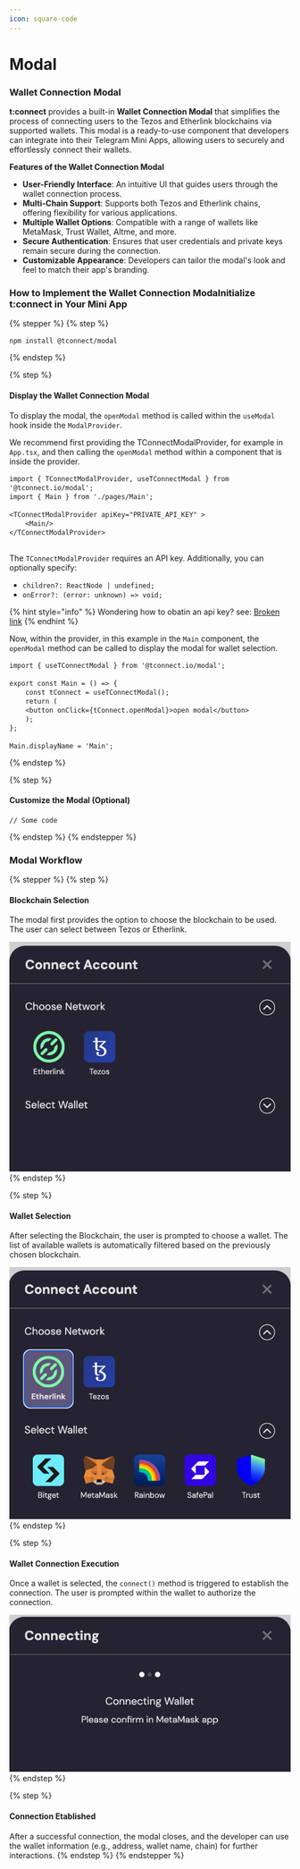 ```yaml
---
icon: square-code
---
```


# Modal

### Wallet Connection Modal

**t:connect** provides a built-in **Wallet Connection Modal** that simplifies the process of connecting users to the Tezos and Etherlink blockchains via supported wallets. This modal is a ready-to-use component that developers can integrate into their Telegram Mini Apps, allowing users to securely and effortlessly connect their wallets.

**Features of the Wallet Connection Modal**

* **User-Friendly Interface**: An intuitive UI that guides users through the wallet connection process.
* **Multi-Chain Support**: Supports both Tezos and Etherlink chains, offering flexibility for various applications.
* **Multiple Wallet Options**: Compatible with a range of wallets like MetaMask, Trust Wallet, Altme, and more.
* **Secure Authentication**: Ensures that user credentials and private keys remain secure during the connection.
* **Customizable Appearance**: Developers can tailor the modal's look and feel to match their app's branding.

### How to Implement the Wallet Connection ModaInitialize t:connect in Your Mini App

{% stepper %}
{% step %}
```
npm install @tconnect/modal
```
{% endstep %}

{% step %}
#### Display the Wallet Connection Modal

To display the modal, the `openModal` method is called within the `useModal` hook inside the `ModalProvider`.

We recommend first providing the TConnectModalProvider, for example in `App.tsx`, and then calling the `openModal` method within a component that is inside the provider.

```
import { TConnectModalProvider, useTConnectModal } from '@tconnect.io/modal';
import { Main } from './pages/Main';

<TConnectModalProvider apiKey="PRIVATE_API_KEY" >			
    <Main/>				
</TConnectModalProvider>
			
```

The `TConnectModalProvider` requires an API key. Additionally, you can optionally specify:

* `children?: ReactNode | undefined;`
* `onError?: (error: unknown) => void;`

{% hint style="info" %}
Wondering how to obatin an api key? see: [Broken link](broken-reference "mention")
{% endhint %}

Now, within the provider, in this example in the `Main` component, the `openModal` method can be called to display the modal for wallet selection.

```
import { useTConnectModal } from '@tconnect.io/modal';

export const Main = () => {
	const tConnect = useTConnectModal();
	return (
	<button onClick={tConnect.openModal}>open modal</button>
	);
};

Main.displayName = 'Main';
```
{% endstep %}

{% step %}
#### Customize the Modal (Optional)

```
// Some code
```
{% endstep %}
{% endstepper %}

### Modal Workflow

{% stepper %}
{% step %}
#### Blockchain  Selection

The modal first provides the option to choose the blockchain  to be used. The user can select between Tezos or Etherlink.

<img src="../../.gitbook/assets/Screenshot 2024-11-05 at 09.24.27.png" alt="" data-size="original">
{% endstep %}

{% step %}
#### Wallet Selection

After selecting the Blockchain, the user is prompted to choose a wallet. The list of available wallets is automatically filtered based on the previously chosen blockchain.

<img src="../../.gitbook/assets/Screenshot 2024-11-05 at 09.24.46.png" alt="" data-size="original">
{% endstep %}

{% step %}
#### Wallet Connection Execution

Once a wallet is selected, the `connect()` method is triggered to establish the connection. The user is prompted within the wallet to authorize the connection.

<img src="../../.gitbook/assets/Screenshot 2024-11-05 at 09.32.43.png" alt="" data-size="original">
{% endstep %}

{% step %}
#### Connection Etablished

After a successful connection, the modal closes, and the developer can use the wallet information (e.g., address, wallet name, chain) for further interactions.
{% endstep %}
{% endstepper %}
